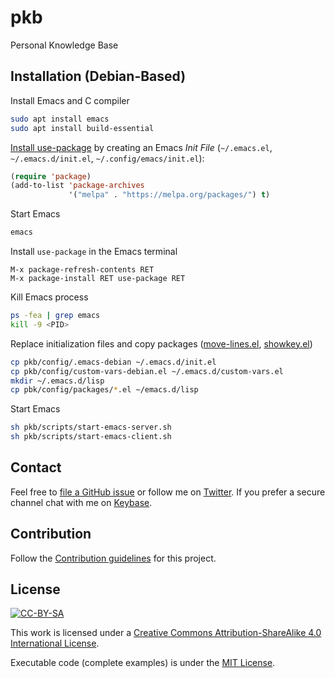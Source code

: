 # pkb
Personal Knowledge Base

## Installation (Debian-Based)
Install Emacs and C compiler
```sh
sudo apt install emacs
sudo apt install build-essential
```

[Install use-package](https://jwiegley.github.io/use-package/installation/) by creating an Emacs *Init File* (`~/.emacs.el`, `~/.emacs.d/init.el`, `~/.config/emacs/init.el`):
```lisp
(require 'package)
(add-to-list 'package-archives
             '("melpa" . "https://melpa.org/packages/") t)
```

Start Emacs
```sh
emacs
```

Install `use-package` in the Emacs terminal
```
M-x package-refresh-contents RET
M-x package-install RET use-package RET
```

Kill Emacs process
```sh
ps -fea | grep emacs
kill -9 <PID>
```

Replace initialization files and copy packages ([move-lines.el](https://github.com/targzeta/move-lines/blob/master/move-lines.el), [showkey.el](https://github.com/emacsmirror/showkey/blob/master/showkey.el))
```sh
cp pkb/config/.emacs-debian ~/.emacs.d/init.el
cp pkb/config/custom-vars-debian.el ~/.emacs.d/custom-vars.el
mkdir ~/.emacs.d/lisp
cp pbk/config/packages/*.el ~/emacs.d/lisp
```

Start Emacs
```sh
sh pkb/scripts/start-emacs-server.sh
sh pkb/scripts/start-emacs-client.sh
```

## Contact

Feel free to [file a GitHub issue](https://github.com/gfarfanb/pkb/issues/new) 
or follow me on [Twitter](https://twitter.com/gfarfanb). If you prefer a secure channel chat 
with me on [Keybase](https://keybase.io/gfarfanb).

## Contribution

Follow the [Contribution guidelines](.github/CONTRIBUTING.md) for this project.

## License

[![CC-BY-SA](https://i.creativecommons.org/l/by-sa/4.0/88x31.png)](http://creativecommons.org/licenses/by-sa/4.0/)

This work is licensed under a [Creative Commons Attribution-ShareAlike 4.0 International License](http://creativecommons.org/licenses/by-sa/4.0/).

Executable code (complete examples) is under the [MIT License](https://opensource.org/licenses/MIT).

